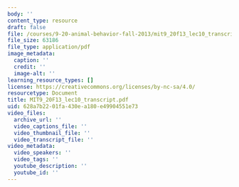 ```yaml
---
body: ''
content_type: resource
draft: false
file: /courses/9-20-animal-behavior-fall-2013/mit9_20f13_lec10_transcript.pdf
file_size: 63186
file_type: application/pdf
image_metadata:
  caption: ''
  credit: ''
  image-alt: ''
learning_resource_types: []
license: https://creativecommons.org/licenses/by-nc-sa/4.0/
resourcetype: Document
title: MIT9_20F13_lec10_transcript.pdf
uid: 628a7b22-01fa-430e-a180-e49904551e73
video_files:
  archive_url: ''
  video_captions_file: ''
  video_thumbnail_file: ''
  video_transcript_file: ''
video_metadata:
  video_speakers: ''
  video_tags: ''
  youtube_description: ''
  youtube_id: ''
---
```

